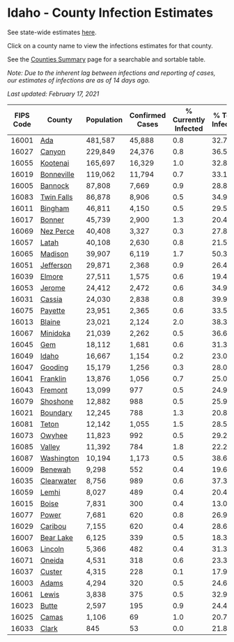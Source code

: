 # Idaho - County Infection Estimates

See state-wide estimates [here](/infections/us-id).

Click on a county name to view the infections estimates for that county.

See the [Counties Summary](/infections/summary-counties) page for a searchable and sortable table.

*Note: Due to the inherent lag between infections and reporting of cases, our estimates of infections are as of 14 days ago.*

*Last updated: February 17, 2021*

|   FIPS Code |                   County |   Population |   Confirmed Cases |   % Currently Infected |   % Total Infected |
|-------------|--------------------------|--------------|-------------------|------------------------|--------------------|
|       16001 |               [Ada](ada) |      481,587 |            45,888 |                    0.8 |               32.7 |
|       16027 |         [Canyon](canyon) |      229,849 |            24,376 |                    0.8 |               36.5 |
|       16055 |     [Kootenai](kootenai) |      165,697 |            16,329 |                    1.0 |               32.8 |
|       16019 | [Bonneville](bonneville) |      119,062 |            11,794 |                    0.7 |               33.1 |
|       16005 |       [Bannock](bannock) |       87,808 |             7,669 |                    0.9 |               28.8 |
|       16083 | [Twin Falls](twin-falls) |       86,878 |             8,906 |                    0.5 |               34.9 |
|       16011 |       [Bingham](bingham) |       46,811 |             4,150 |                    0.5 |               29.5 |
|       16017 |         [Bonner](bonner) |       45,739 |             2,900 |                    1.3 |               20.4 |
|       16069 |   [Nez Perce](nez-perce) |       40,408 |             3,327 |                    0.3 |               27.8 |
|       16057 |           [Latah](latah) |       40,108 |             2,630 |                    0.8 |               21.5 |
|       16065 |       [Madison](madison) |       39,907 |             6,119 |                    1.7 |               50.3 |
|       16051 |   [Jefferson](jefferson) |       29,871 |             2,368 |                    0.9 |               26.4 |
|       16039 |         [Elmore](elmore) |       27,511 |             1,575 |                    0.6 |               19.4 |
|       16053 |         [Jerome](jerome) |       24,412 |             2,472 |                    0.6 |               34.9 |
|       16031 |         [Cassia](cassia) |       24,030 |             2,838 |                    0.8 |               39.9 |
|       16075 |       [Payette](payette) |       23,951 |             2,365 |                    0.6 |               33.5 |
|       16013 |         [Blaine](blaine) |       23,021 |             2,124 |                    2.0 |               38.3 |
|       16067 |     [Minidoka](minidoka) |       21,039 |             2,262 |                    0.5 |               36.6 |
|       16045 |               [Gem](gem) |       18,112 |             1,681 |                    0.6 |               31.3 |
|       16049 |           [Idaho](idaho) |       16,667 |             1,154 |                    0.2 |               23.0 |
|       16047 |       [Gooding](gooding) |       15,179 |             1,256 |                    0.3 |               28.0 |
|       16041 |     [Franklin](franklin) |       13,876 |             1,056 |                    0.7 |               25.0 |
|       16043 |       [Fremont](fremont) |       13,099 |               977 |                    0.5 |               24.9 |
|       16079 |     [Shoshone](shoshone) |       12,882 |               988 |                    0.5 |               25.9 |
|       16021 |     [Boundary](boundary) |       12,245 |               788 |                    1.3 |               20.8 |
|       16081 |           [Teton](teton) |       12,142 |             1,055 |                    1.5 |               28.5 |
|       16073 |         [Owyhee](owyhee) |       11,823 |               992 |                    0.5 |               29.2 |
|       16085 |         [Valley](valley) |       11,392 |               784 |                    1.8 |               22.2 |
|       16087 | [Washington](washington) |       10,194 |             1,173 |                    0.5 |               38.6 |
|       16009 |       [Benewah](benewah) |        9,298 |               552 |                    0.4 |               19.6 |
|       16035 | [Clearwater](clearwater) |        8,756 |               989 |                    0.6 |               37.3 |
|       16059 |           [Lemhi](lemhi) |        8,027 |               489 |                    0.4 |               20.4 |
|       16015 |           [Boise](boise) |        7,831 |               300 |                    0.4 |               13.0 |
|       16077 |           [Power](power) |        7,681 |               620 |                    0.8 |               26.9 |
|       16029 |       [Caribou](caribou) |        7,155 |               620 |                    0.4 |               28.6 |
|       16007 |   [Bear Lake](bear-lake) |        6,125 |               339 |                    0.5 |               18.3 |
|       16063 |       [Lincoln](lincoln) |        5,366 |               482 |                    0.4 |               31.3 |
|       16071 |         [Oneida](oneida) |        4,531 |               318 |                    0.6 |               23.3 |
|       16037 |         [Custer](custer) |        4,315 |               228 |                    0.1 |               17.9 |
|       16003 |           [Adams](adams) |        4,294 |               320 |                    0.5 |               24.6 |
|       16061 |           [Lewis](lewis) |        3,838 |               375 |                    0.5 |               32.9 |
|       16023 |           [Butte](butte) |        2,597 |               195 |                    0.9 |               24.4 |
|       16025 |           [Camas](camas) |        1,106 |                69 |                    1.0 |               20.7 |
|       16033 |           [Clark](clark) |          845 |                53 |                    0.0 |               21.8 |